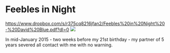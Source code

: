 # Feebles in Night

https://www.dropbox.com/s/r375cq8216jfan2/Feebles%20in%20Night%20-%20David%20Blue.pdf?dl=0
![](https://www.dropbox.com/s/yl5u26kwdu0g0q4/feeblesinnight.png?raw=1)


In mid-January 2015 - two weeks before my 21st birthday - my partner of 5 years severed all contact with me with no warning. 

